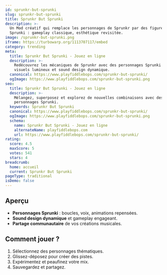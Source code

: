 ```yaml
---
id: sprunkr-but-sprunki
slug: sprunkr-but-sprunki
title: Sprunkr But Sprunki
description: >-
  Un Mod créatif qui remplace les personnages de Sprunkr par des figures 
  Sprunki : gameplay classique, esthétique revisitée.
image: /sprunkr-but-sprunki.png
iframe: https://turbowarp.org/1113707117/embed
category: trending
meta:
  title: Sprunkr But Sprunki - Jouez en ligne
  description: >-
    Redécouvrez les mécaniques de Sprunkr avec des personnages Sprunki — 
    visuels lumineux et sound design dynamique.
  canonical: https://www.playfiddlebops.com/sprunkr-but-sprunki/
  ogImage: https://www.playfiddlebops.com/sprunkr-but-sprunki.png
seo:
  title: Sprunkr But Sprunki - Jouez en ligne
  description: >-
    Mélangez, superposez et explorez de nouvelles combinaisons avec des 
    personnages Sprunki.
  keywords: Sprunkr But Sprunki
  canonical: https://www.playfiddlebops.com/sprunkr-but-sprunki/
  ogImage: https://www.playfiddlebops.com/sprunkr-but-sprunki.png
  schema:
    name: Sprunkr But Sprunki - Jouez en ligne
    alternateName: playfiddlebops.com
    url: https://www.playfiddlebops.com/sprunkr-but-sprunki/
rating:
  score: 4.5
  maxScore: 5
  votes: 541
  stars: 4
breadcrumb:
  home: accueil
  current: Sprunkr But Sprunki
pageType: traditional
isDemo: false
---
```


## Aperçu

- **Personnages Sprunki** : boucles, voix, animations repensées.
- **Sound design dynamique** et gameplay engageant.
- **Partage communautaire** de vos créations musicales.

## Comment jouer ?

1. Sélectionnez des personnages thématiques.
2. Glissez-déposez pour créer des pistes.
3. Expérimentez et peaufinez votre mix.
4. Sauvegardez et partagez.
